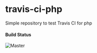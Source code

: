 # travis-ci-php
Simple repository to test Travis CI for php

#### Build Status
![Master](https://travis-ci.com/andrewregan/travis-ci-php.svg?token=WBcR1KNkouoGfirp2yyK&branch=master)
